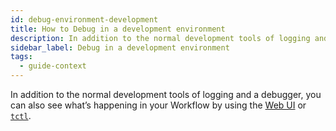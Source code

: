 ```yaml
---
id: debug-environment-development
title: How to Debug in a development environment
description: In addition to the normal development tools of logging and a debugger, you can also see what’s happening in your Workflow by using the Web UI and tctl.
sidebar_label: Debug in a development environment
tags:
  - guide-context
---
```


In addition to the normal development tools of logging and a debugger, you can also see what’s happening in your Workflow by using the [Web UI](/web-ui) or [`tctl`](/tctl/).
